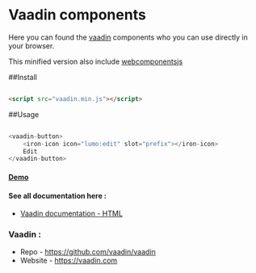 # Vaadin components

Here you can found the [vaadin](https://github.com/vaadin/vaadin) components who you can use directly in your browser.

This minified version also include [webcomponentsjs](https://cdnjs.com/libraries/webcomponentsjs)

##Install
````html

<script src="vaadin.min.js"></script>
````

##Usage

````js

<vaadin-button>
    <iron-icon icon="lumo:edit" slot="prefix"></iron-icon>
    Edit
</vaadin-button>
````

#### [Demo](https://koffiisen.github.io/vaadin.min.js/)

#### See all documentation here :
 * [Vaadin documentation - HTML](https://vaadin.com/components/vaadin-checkbox)
### Vaadin :
 * Repo - https://github.com/vaadin/vaadin
 * Website - https://vaadin.com